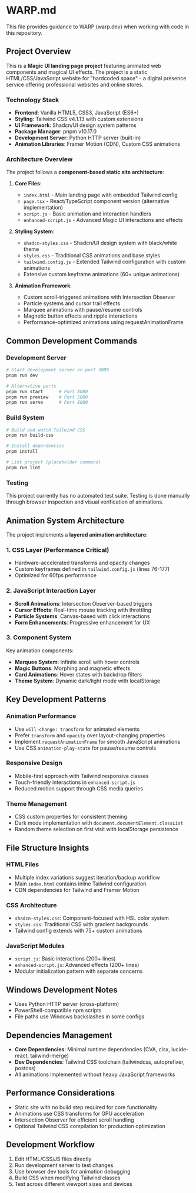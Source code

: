 # WARP.md

This file provides guidance to WARP (warp.dev) when working with code in this repository.

## Project Overview

This is a **Magic UI landing page project** featuring animated web components and magical UI effects. The project is a static HTML/CSS/JavaScript website for "hardcoded.space" - a digital presence service offering professional websites and online stores.

### Technology Stack
- **Frontend**: Vanilla HTML5, CSS3, JavaScript (ES6+)
- **Styling**: Tailwind CSS v4.1.13 with custom extensions
- **UI Framework**: Shadcn/UI design system patterns
- **Package Manager**: pnpm v10.17.0
- **Development Server**: Python HTTP server (built-in)
- **Animation Libraries**: Framer Motion (CDN), Custom CSS animations

### Architecture Overview

The project follows a **component-based static site architecture**:

1. **Core Files**:
   - `index.html` - Main landing page with embedded Tailwind config
   - `page.tsx` - React/TypeScript component version (alternative implementation)
   - `script.js` - Basic animation and interaction handlers
   - `enhanced-script.js` - Advanced Magic UI interactions and effects

2. **Styling System**:
   - `shadcn-styles.css` - Shadcn/UI design system with black/white theme
   - `styles.css` - Traditional CSS animations and base styles
   - `tailwind.config.js` - Extended Tailwind configuration with custom animations
   - Extensive custom keyframe animations (60+ unique animations)

3. **Animation Framework**:
   - Custom scroll-triggered animations with Intersection Observer
   - Particle systems and cursor trail effects
   - Marquee animations with pause/resume controls
   - Magnetic button effects and ripple interactions
   - Performance-optimized animations using requestAnimationFrame

## Common Development Commands

### Development Server
```bash
# Start development server on port 3000
pnpm run dev

# Alternative ports
pnpm run start      # Port 8080
pnpm run preview    # Port 5000
pnpm run serve      # Port 8000
```

### Build System
```bash
# Build and watch Tailwind CSS
pnpm run build-css

# Install dependencies
pnpm install

# Lint project (placeholder command)
pnpm run lint
```

### Testing
This project currently has no automated test suite. Testing is done manually through browser inspection and visual verification of animations.

## Animation System Architecture

The project implements a **layered animation architecture**:

### 1. CSS Layer (Performance Critical)
- Hardware-accelerated transforms and opacity changes
- Custom keyframes defined in `tailwind.config.js` (lines 76-177)
- Optimized for 60fps performance

### 2. JavaScript Interaction Layer
- **Scroll Animations**: Intersection Observer-based triggers
- **Cursor Effects**: Real-time mouse tracking with throttling
- **Particle Systems**: Canvas-based with click interactions
- **Form Enhancements**: Progressive enhancement for UX

### 3. Component System
Key animation components:
- **Marquee System**: Infinite scroll with hover controls
- **Magic Buttons**: Morphing and magnetic effects  
- **Card Animations**: Hover states with backdrop filters
- **Theme System**: Dynamic dark/light mode with localStorage

## Key Development Patterns

### Animation Performance
- Use `will-change: transform` for animated elements
- Prefer `transform` and `opacity` over layout-changing properties
- Implement `requestAnimationFrame` for smooth JavaScript animations
- Use CSS `animation-play-state` for pause/resume controls

### Responsive Design
- Mobile-first approach with Tailwind responsive classes
- Touch-friendly interactions in `enhanced-script.js`
- Reduced motion support through CSS media queries

### Theme Management
- CSS custom properties for consistent theming
- Dark mode implementation with `document.documentElement.classList`
- Random theme selection on first visit with localStorage persistence

## File Structure Insights

### HTML Files
- Multiple index variations suggest iteration/backup workflow
- Main `index.html` contains inline Tailwind configuration
- CDN dependencies for Tailwind and Framer Motion

### CSS Architecture
- `shadcn-styles.css`: Component-focused with HSL color system
- `styles.css`: Traditional CSS with gradient backgrounds
- Tailwind config extends with 75+ custom animations

### JavaScript Modules
- `script.js`: Basic interactions (200+ lines)
- `enhanced-script.js`: Advanced effects (200+ lines)
- Modular initialization pattern with separate concerns

## Windows Development Notes
- Uses Python HTTP server (cross-platform)
- PowerShell-compatible npm scripts
- File paths use Windows backslashes in some configs

## Dependencies Management
- **Core Dependencies**: Minimal runtime dependencies (CVA, clsx, lucide-react, tailwind-merge)
- **Dev Dependencies**: Tailwind CSS toolchain (tailwindcss, autoprefixer, postcss)
- All animations implemented without heavy JavaScript frameworks

## Performance Considerations
- Static site with no build step required for core functionality
- Animations use CSS transforms for GPU acceleration
- Intersection Observer for efficient scroll handling
- Optional Tailwind CSS compilation for production optimization

## Development Workflow
1. Edit HTML/CSS/JS files directly
2. Run development server to test changes
3. Use browser dev tools for animation debugging
4. Build CSS when modifying Tailwind classes
5. Test across different viewport sizes and devices